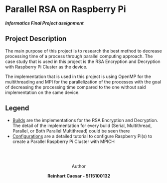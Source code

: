 # Parallel RSA on Raspberry Pi
***Informatics Final Project assignment***

## Project Description
The main purpose of this project is to research the best method to decrease processing time of a process through parallel computing approach. The case study that is used in this project is the RSA Encryption and Decryption with Raspberry Pi Cluster as the device.

The implementation that is used in this project is using OpenMP for the multithreading and MPI for the parallelization of the processes with the goal of decreasing the processing time compared to the one without said implementation on the same device.

## Legend
+ [Builds](https://github.com/ReinhartC/Parallel-RSA-on-Raspberry-Pi/tree/master/Builds "Builds") are the implementations for the RSA Encryption and Decryption. The detail of the implementation for every build (Serial, Multithread, Parallel, or Both Parallel Multithread) could be seen there
+ [Configurations](https://github.com/ReinhartC/Parallel-RSA-on-Raspberry-Pi/tree/master/Configurations) are a detailed tutorial to configure Raspberry Pi(s) to create a Parallel Raspberry Pi Cluster with MPICH

<br><br>
<p align="center">
    <a>
    	Author
    </a>  
</p>
<p align="center">
    <a>
        <b>Reinhart Caesar - 5115100132<b>
    </a>  
</p>